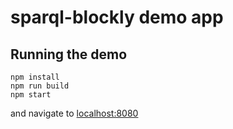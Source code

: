 # sparql-blockly demo app

## Running the demo
```batch
npm install
npm run build
npm start
```
and navigate to [localhost:8080](http://localhost:8080/)